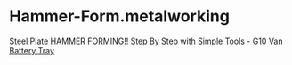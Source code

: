 # Hammer-Form.metalworking
[Steel Plate HAMMER FORMING!! Step By Step with Simple Tools - G10 Van Battery Tray](https://youtu.be/_zJW9Thp2ow)
